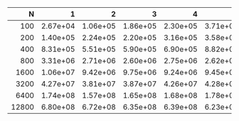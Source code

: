 |     N |        1 |        2 |        3 |        4 |        5 |        6 |        7 |        8 |        9 |       10 |       11 |       12 |
|------:|---------:|---------:|---------:|---------:|---------:|---------:|---------:|---------:|---------:|---------:|---------:|---------:|
|   100 | 2.67e+04 | 1.06e+05 | 1.86e+05 | 2.30e+05 | 3.71e+05 | 3.46e+05 | 3.27e+05 | 5.08e+05 | 4.48e+05 | 4.67e+05 | 5.45e+05 | 5.50e+05 |
|   200 | 1.40e+05 | 2.24e+05 | 2.20e+05 | 3.16e+05 | 3.58e+05 | 3.09e+05 | 4.40e+05 | 4.78e+05 | 5.77e+05 | 5.31e+05 | 6.22e+05 | 6.57e+05 |
|   400 | 8.31e+05 | 5.51e+05 | 5.90e+05 | 6.90e+05 | 8.82e+05 | 7.96e+05 | 8.14e+05 | 9.41e+05 | 1.04e+06 | 1.05e+06 | 1.04e+06 | 1.02e+06 |
|   800 | 3.31e+06 | 2.71e+06 | 2.60e+06 | 2.75e+06 | 2.62e+06 | 2.67e+06 | 2.69e+06 | 3.07e+06 | 2.80e+06 | 2.97e+06 | 2.98e+06 | 3.19e+06 |
|  1600 | 1.06e+07 | 9.42e+06 | 9.75e+06 | 9.24e+06 | 9.45e+06 | 9.31e+06 | 9.43e+06 | 9.55e+06 | 1.09e+07 | 1.09e+07 | 1.10e+07 | 1.09e+07 |
|  3200 | 4.27e+07 | 3.81e+07 | 3.87e+07 | 4.26e+07 | 4.28e+07 | 3.94e+07 | 4.03e+07 | 4.07e+07 | 4.19e+07 | 4.33e+07 | 4.40e+07 | 4.44e+07 |
|  6400 | 1.74e+08 | 1.57e+08 | 1.65e+08 | 1.68e+08 | 1.78e+08 | 1.77e+08 | 1.74e+08 | 1.55e+08 | 1.62e+08 | 1.77e+08 | 1.65e+08 | 1.67e+08 |
| 12800 | 6.80e+08 | 6.72e+08 | 6.35e+08 | 6.39e+08 | 6.23e+08 | 6.33e+08 | 6.09e+08 | 6.21e+08 | 6.03e+08 | 6.23e+08 | 6.25e+08 | 6.44e+08 |